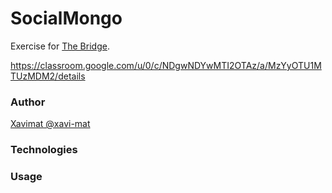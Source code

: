 # SocialMongo

Exercise for [The Bridge](https://thebridge.tech).

https://classroom.google.com/u/0/c/NDgwNDYwMTI2OTAz/a/MzYyOTU1MTUzMDM2/details

### Author

[Xavimat @xavi-mat](@xavi-mat)

### Technologies

### Usage

